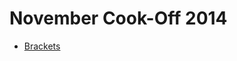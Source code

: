 # November Cook-Off 2014

* [Brackets][]

[Brackets]: https://www.codechef.com/COOK52/problems/BRACKETS

